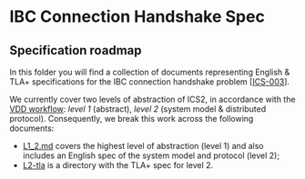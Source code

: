 # IBC Connection Handshake Spec

## Specification roadmap

In this folder you will find a collection of documents representing English &
TLA+ specifications for the IBC connection handshake problem
\[[ICS-003](https://github.com/cosmos/ibc/tree/master/spec/core/ics-003-connection-semantics)].

We currently cover two levels of abstraction of ICS2, in accordance with the
[VDD workflow](https://github.com/informalsystems/VDD/blob/master/guide/guide.md):
*level 1* (abstract), *level 2* (system model & distributed protocol).
Consequently, we break this work across the following documents:

*   [L1\_2.md](./L1_2.md) covers the highest level of abstraction (level 1) and
    also includes an English spec of the system model and protocol (level 2);
*   [L2-tla](./L2-tla/) is a directory with the TLA+ spec for level 2.
